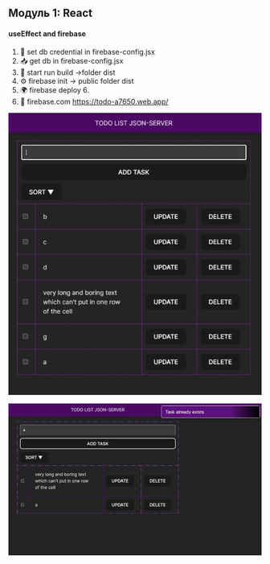 ## Модуль 1: React

#### useEffect and firebase

1. 🔑 set db credential in firebase-config.jsx
2. 📥 get db in firebase-config.jsx
3. 🚀 start run build ->folder dist
4. ⚙️ firebase init -> public folder dist
5. 🌍 firebase deploy 6.
6. 🔗 firebase.com https://todo-a7650.web.app/

![todo_list](src/assets/todo-list.jpg)

![todo_list_handle_error](src/assets/todo-list-handle-error.jpg)



